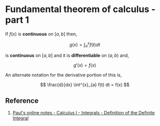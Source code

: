 # Fundamental theorem of calculus - part 1

If $f(x)$ is **continuous** on $[a, b]$ then,

$$
g(x) = \int^{x}_{a} f(t) dt
$$

is **continuous** on $[a, b]$ and it is **differentiable** on $(a, b)$ and,

$$
g'(x) = f(x)
$$

An alternate notation for the derivative portion of this is,

$$
\frac{d}{dx} \int^{x}_{a} f(t) dt = f(x)
$$

## Reference

1. [Paul's online notes - Calculus I - Integrals - Definition of the Definite Integral](https://tutorial.math.lamar.edu/Classes/CalcI/DefnOfDefiniteIntegral.aspx)